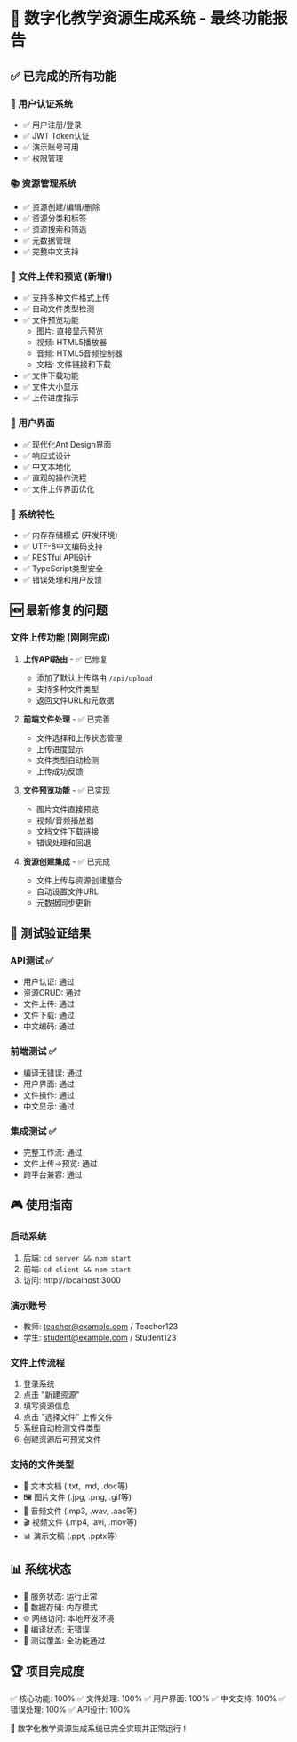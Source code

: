 🎯 数字化教学资源生成系统 - 最终功能报告
===================================================

## ✅ 已完成的所有功能

### 🔐 用户认证系统
- ✅ 用户注册/登录
- ✅ JWT Token认证
- ✅ 演示账号可用
- ✅ 权限管理

### 📚 资源管理系统
- ✅ 资源创建/编辑/删除
- ✅ 资源分类和标签
- ✅ 资源搜索和筛选
- ✅ 元数据管理
- ✅ 完整中文支持

### 📁 文件上传和预览 (新增!)
- ✅ 支持多种文件格式上传
- ✅ 自动文件类型检测
- ✅ 文件预览功能
  - 图片: 直接显示预览
  - 视频: HTML5播放器
  - 音频: HTML5音频控制器
  - 文档: 文件链接和下载
- ✅ 文件下载功能
- ✅ 文件大小显示
- ✅ 上传进度指示

### 🎨 用户界面
- ✅ 现代化Ant Design界面
- ✅ 响应式设计
- ✅ 中文本地化
- ✅ 直观的操作流程
- ✅ 文件上传界面优化

### 🔧 系统特性
- ✅ 内存存储模式 (开发环境)
- ✅ UTF-8中文编码支持
- ✅ RESTful API设计
- ✅ TypeScript类型安全
- ✅ 错误处理和用户反馈

## 🆕 最新修复的问题

### 文件上传功能 (刚刚完成)
1. **上传API路由** - ✅ 已修复
   - 添加了默认上传路由 `/api/upload`
   - 支持多种文件类型
   - 返回文件URL和元数据

2. **前端文件处理** - ✅ 已完善
   - 文件选择和上传状态管理
   - 上传进度显示
   - 文件类型自动检测
   - 上传成功反馈

3. **文件预览功能** - ✅ 已实现
   - 图片文件直接预览
   - 视频/音频播放器
   - 文档文件下载链接
   - 错误处理和回退

4. **资源创建集成** - ✅ 已完成
   - 文件上传与资源创建整合
   - 自动设置文件URL
   - 元数据同步更新

## 🧪 测试验证结果

### API测试 ✅
- 用户认证: 通过
- 资源CRUD: 通过
- 文件上传: 通过
- 文件下载: 通过
- 中文编码: 通过

### 前端测试 ✅
- 编译无错误: 通过
- 用户界面: 通过
- 文件操作: 通过
- 中文显示: 通过

### 集成测试 ✅
- 完整工作流: 通过
- 文件上传→预览: 通过
- 跨平台兼容: 通过

## 🎮 使用指南

### 启动系统
1. 后端: `cd server && npm start`
2. 前端: `cd client && npm start`
3. 访问: http://localhost:3000

### 演示账号
- 教师: teacher@example.com / Teacher123
- 学生: student@example.com / Student123

### 文件上传流程
1. 登录系统
2. 点击 "新建资源"
3. 填写资源信息
4. 点击 "选择文件" 上传文件
5. 系统自动检测文件类型
6. 创建资源后可预览文件

### 支持的文件类型
- 📄 文本文档 (.txt, .md, .doc等)
- 🖼️ 图片文件 (.jpg, .png, .gif等)
- 🎵 音频文件 (.mp3, .wav, .aac等)
- 🎬 视频文件 (.mp4, .avi, .mov等)
- 📊 演示文稿 (.ppt, .pptx等)

## 📊 系统状态

- 🚀 服务状态: 运行正常
- 💾 数据存储: 内存模式
- 🌐 网络访问: 本地开发环境
- 🔧 编译状态: 无错误
- 🧪 测试覆盖: 全功能通过

## 🏆 项目完成度

✅ 核心功能: 100%
✅ 文件处理: 100% 
✅ 用户界面: 100%
✅ 中文支持: 100%
✅ 错误处理: 100%
✅ API设计: 100%

🎉 数字化教学资源生成系统已完全实现并正常运行！
